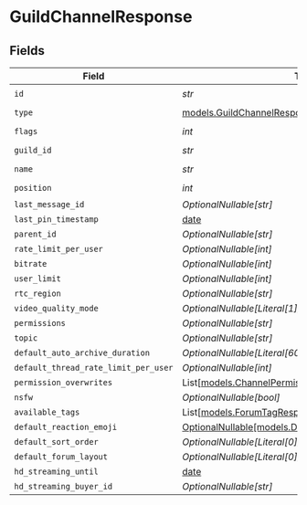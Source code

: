 # GuildChannelResponse


## Fields

| Field                                                                                              | Type                                                                                               | Required                                                                                           | Description                                                                                        |
| -------------------------------------------------------------------------------------------------- | -------------------------------------------------------------------------------------------------- | -------------------------------------------------------------------------------------------------- | -------------------------------------------------------------------------------------------------- |
| `id`                                                                                               | *str*                                                                                              | :heavy_check_mark:                                                                                 | N/A                                                                                                |
| `type`                                                                                             | [models.GuildChannelResponseType](../models/guildchannelresponsetype.md)                           | :heavy_check_mark:                                                                                 | N/A                                                                                                |
| `flags`                                                                                            | *int*                                                                                              | :heavy_check_mark:                                                                                 | N/A                                                                                                |
| `guild_id`                                                                                         | *str*                                                                                              | :heavy_check_mark:                                                                                 | N/A                                                                                                |
| `name`                                                                                             | *str*                                                                                              | :heavy_check_mark:                                                                                 | N/A                                                                                                |
| `position`                                                                                         | *int*                                                                                              | :heavy_check_mark:                                                                                 | N/A                                                                                                |
| `last_message_id`                                                                                  | *OptionalNullable[str]*                                                                            | :heavy_minus_sign:                                                                                 | N/A                                                                                                |
| `last_pin_timestamp`                                                                               | [date](https://docs.python.org/3/library/datetime.html#date-objects)                               | :heavy_minus_sign:                                                                                 | N/A                                                                                                |
| `parent_id`                                                                                        | *OptionalNullable[str]*                                                                            | :heavy_minus_sign:                                                                                 | N/A                                                                                                |
| `rate_limit_per_user`                                                                              | *OptionalNullable[int]*                                                                            | :heavy_minus_sign:                                                                                 | N/A                                                                                                |
| `bitrate`                                                                                          | *OptionalNullable[int]*                                                                            | :heavy_minus_sign:                                                                                 | N/A                                                                                                |
| `user_limit`                                                                                       | *OptionalNullable[int]*                                                                            | :heavy_minus_sign:                                                                                 | N/A                                                                                                |
| `rtc_region`                                                                                       | *OptionalNullable[str]*                                                                            | :heavy_minus_sign:                                                                                 | N/A                                                                                                |
| `video_quality_mode`                                                                               | *OptionalNullable[Literal[1]]*                                                                     | :heavy_minus_sign:                                                                                 | N/A                                                                                                |
| `permissions`                                                                                      | *OptionalNullable[str]*                                                                            | :heavy_minus_sign:                                                                                 | N/A                                                                                                |
| `topic`                                                                                            | *OptionalNullable[str]*                                                                            | :heavy_minus_sign:                                                                                 | N/A                                                                                                |
| `default_auto_archive_duration`                                                                    | *OptionalNullable[Literal[60]]*                                                                    | :heavy_minus_sign:                                                                                 | N/A                                                                                                |
| `default_thread_rate_limit_per_user`                                                               | *OptionalNullable[int]*                                                                            | :heavy_minus_sign:                                                                                 | N/A                                                                                                |
| `permission_overwrites`                                                                            | List[[models.ChannelPermissionOverwriteResponse](../models/channelpermissionoverwriteresponse.md)] | :heavy_minus_sign:                                                                                 | N/A                                                                                                |
| `nsfw`                                                                                             | *OptionalNullable[bool]*                                                                           | :heavy_minus_sign:                                                                                 | N/A                                                                                                |
| `available_tags`                                                                                   | List[[models.ForumTagResponse](../models/forumtagresponse.md)]                                     | :heavy_minus_sign:                                                                                 | N/A                                                                                                |
| `default_reaction_emoji`                                                                           | [OptionalNullable[models.DefaultReactionEmojiResponse]](../models/defaultreactionemojiresponse.md) | :heavy_minus_sign:                                                                                 | N/A                                                                                                |
| `default_sort_order`                                                                               | *OptionalNullable[Literal[0]]*                                                                     | :heavy_minus_sign:                                                                                 | N/A                                                                                                |
| `default_forum_layout`                                                                             | *OptionalNullable[Literal[0]]*                                                                     | :heavy_minus_sign:                                                                                 | N/A                                                                                                |
| `hd_streaming_until`                                                                               | [date](https://docs.python.org/3/library/datetime.html#date-objects)                               | :heavy_minus_sign:                                                                                 | N/A                                                                                                |
| `hd_streaming_buyer_id`                                                                            | *OptionalNullable[str]*                                                                            | :heavy_minus_sign:                                                                                 | N/A                                                                                                |